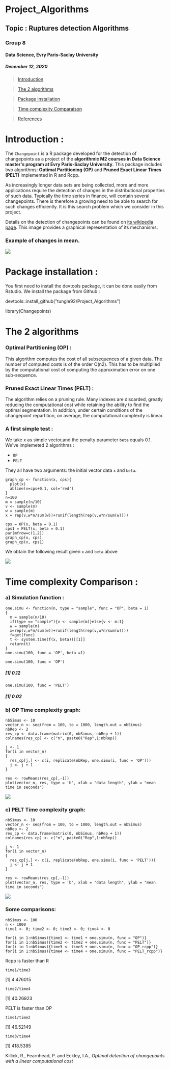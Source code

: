 # Project_Algorithms
## Topic : Ruptures detection Algorithms

### Group 8

#### Data Science, Evry Paris-Saclay University

##### December 12, 2020
> [Introduction](#qs)

> [The 2 algorithms](#com)

> [Package installation](#pac)

> [Time complexity Comparaison](#time)

> [References](#ref)

<a id="qs"></a>

# Introduction : 

The `Changepoint` is a R package developed for the detection of changepoints as a project of the **algorithmic M2 courses in Data Science master's program at Evry Paris-Saclay University**. This package includes two algorithms: **Optimal Partitioning (OP)** and **Pruned Exact Linear Times (PELT)** implemented in R and Rcpp.

As increasingly longer data sets are being collected, more and more applications require the detection of changes in the distributional properties of such data.
Typically the time series in finance, will contain several changepoints.
There is therefore a growing need to be able to search for such changes efficiently. It is this search problem which we consider in this project.

Details on the detection of changepoints can be found on [its wikipedia page](https://fr.wikipedia.org/wiki/Détection_de_ruptures). This image provides a graphical representation of its mechanisms.
### Example of changes in mean.

![](README_files/D_moyenne.PNG)

<a id="pac"></a>

# Package installation :
You first need to install the devtools package, it can be done easily from Rstudio. We install the package from Github :

devtools::install_github("tungle92/Project_Algorithms")

library(Changepoints)

<a id="com"></a>

# The 2 algorithms

### Optimal Partitioning (OP) : 

This algorithm computes the cost of all subsequences of a given data. The number of computed costs is of the order O(n2). This has to be multiplied by the computational cost of computing the approximation error on one sub-sequence.

### Pruned Exact Linear Times (PELT) : 

The algorithm relies on a pruning rule. Many indexes are discarded, greatly reducing the computational cost while retaining the ability to find the optimal segmentation. In addition, under certain conditions of the changepoint repartition,  on average, the computational complexity is linear.


### A first simple test :

We take x as simple vector,and the penalty parameter `beta` equals 0.1.
We've implemeted 2 algorithms :

-   `OP`
-   `PELT`

They all have two arguments: the initial vector data `x` and `beta`.

```{r}
graph_cp <- function(x, cps){
  plot(x)
  abline(v=cps+0.1, col='red')
}
n=100
m = sample(n/10)
v <- sample(m)
w = sample(m)
x = rep(v,w*n/sum(w))+runif(length(rep(v,w*n/sum(w))))

cps = OP(x, beta = 0.1)
cps1 = PELT(x, beta = 0.1)
par(mfrow=c(1,2))
graph_cp(x, cps)
graph_cp(x, cps1)
```
 
We obtain the following result given `x` and `beta` above

![](README_files/Firsexample.PNG)

<a id="time"></a>

# Time complexity Comparison :

### a) Simulation function :
```{r}
one.simu <- function(n, type = "sample", func = "OP", beta = 1)
{
  m = sample(n/10)
  if(type == "sample"){v <- sample(m)}else{v <- m:1}
  w = sample(m)
  x=rep(v,w*n/sum(w))+runif(length(rep(v,w*n/sum(w))))
  f=get(func)
  t <- system.time(f(x, beta))[[1]]
  return(t)
}
one.simu(100, func = 'OP', beta =1)
```
```{r}
one.simu(100, func = 'OP')
```
  ##### [1] 0.12

```{r}
one.simu(100, func = 'PELT')
```
  ##### [1] 0.02


### b) OP Time complexity graph:

```{r}
nbSimus <- 10
vector_n <- seq(from = 100, to = 1000, length.out = nbSimus)
nbRep <- 2
res_cp <- data.frame(matrix(0, nbSimus, nbRep + 1))
colnames(res_cp) <- c("n", paste0("Rep",1:nbRep))

j <- 1
for(i in vector_n)
{
  res_cp[j,] <- c(i, replicate(nbRep, one.simu(i, func = 'OP')))  
  j <- j + 1
}

res <- rowMeans(res_cp[,-1])
plot(vector_n, res, type = 'b', xlab = "data length", ylab = "mean time in seconds")
```
![](README_files/graph1.PNG)


### c) PELT Time complexity graph: 

```{r}
nbSimus <- 10
vector_n <- seq(from = 100, to = 1000, length.out = nbSimus)
nbRep <- 2
res_cp <- data.frame(matrix(0, nbSimus, nbRep + 1))
colnames(res_cp) <- c("n", paste0("Rep",1:nbRep))

j <- 1
for(i in vector_n)
{
  res_cp[j,] <- c(i, replicate(nbRep, one.simu(i, func = 'PELT')))  
  j <- j + 1
}

res <- rowMeans(res_cp[,-1])
plot(vector_n, res, type = 'b', xlab = "data length", ylab = "mean time in seconds")
```

![](README_files/graph2.PNG)

### Some comparisons:
```{r}
nbSimus <- 100
n <- 1000
time1 <- 0; time2 <- 0; time3 <- 0; time4 <- 0

for(i in 1:nbSimus){time1 <- time1 + one.simu(n, func = "OP")}
for(i in 1:nbSimus){time2 <- time2 + one.simu(n, func = "PELT")}
for(i in 1:nbSimus){time3 <- time3 + one.simu(n, func = "OP_rcpp")}
for(i in 1:nbSimus){time4 <- time4 + one.simu(n, func = "PELT_rcpp")}
```
Rcpp is faster than R
```{r}
time1/time3
```
[1] 4.476015
```{r}
time2/time4
```
[1] 40.26923

PELT is faster than OP
```{r}
time1/time2
```
[1] 46.52149

```{r}
time3/time4
```
[1] 418.5385

<a id="ref"></a>
Killick, R., Fearnhead, P. and Eckley, I.A., *Optimal detection of changepoints with a linear computational cost*

